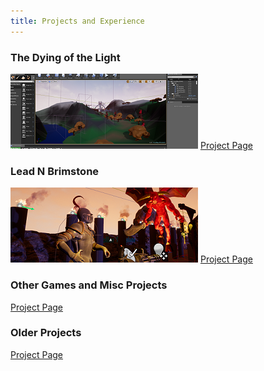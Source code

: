 ```yaml
---
title: Projects and Experience
---
```


### The Dying of the Light
[![Lead N Brimstone Preview Picture](/assets/img/LDCover.PNG)](/projects/DyingOfTheLight)
[Project Page](/projects/DyingOfTheLight)

### Lead N Brimstone 
[![Lead N Brimstone Preview Picture](/assets/img/LnBCover.PNG)](/projects/LeadNBrimstone) 
[Project Page](/projects/LeadNBrimstone) 

### Other Games and Misc Projects 
[Project Page](/projects/GameJamMisc) 

### Older Projects 
[Project Page](/projects/OldProjects) 